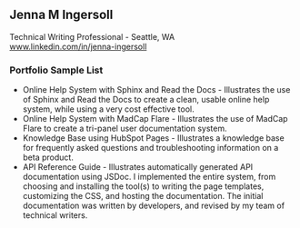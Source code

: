 ## Jenna M Ingersoll
Technical Writing Professional - Seattle, WA<br />
www.linkedin.com/in/jenna-ingersoll 

### Portfolio Sample List

* Online Help System with Sphinx and Read the Docs - Illustrates the use of Sphinx and Read the Docs to create a clean, usable online help system, while using a very cost effective tool. 
* Online Help System with MadCap Flare - Illustrates the use of MadCap Flare to create a tri-panel user documentation system.
* Knowledge Base using HubSpot Pages - Illustrates a knowledge base for frequently asked questions and troubleshooting information on a beta product.
* API Reference Guide - Illustrates automatically generated API documentation using JSDoc. I implemented the entire system, from choosing and installing the tool(s) to writing the page templates, customizing the CSS, and hosting the documentation. The initial documentation was written by developers, and revised by my team of technical writers.
